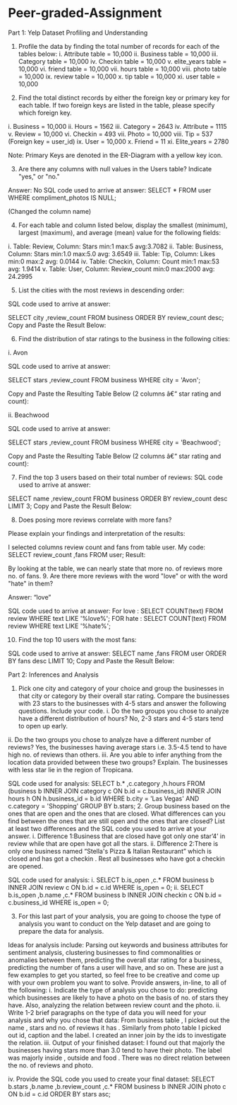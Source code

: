 # Peer-graded-Assignment
Part 1: Yelp Dataset Profiling and Understanding 
 
1. Profile the data by finding the total number of records for each of the tables below:   i. Attribute table = 10,000 ii. Business table = 10,000 iii. Category table = 10,000 iv. Checkin table = 10,000 v. elite_years table = 10,000 vi. friend table = 10,000 vii. hours table = 10,000 viii. photo table = 10,000 ix. review table = 10,000 x. tip table = 10,000 xi. user table = 10,000   
 
 
2. Find the total distinct records by either the foreign key or primary key for each table. If two foreign keys are listed in the table, please specify which foreign key. 
 
i. Business = 10,000 ii. Hours = 1562 iii. Category = 2643 iv. Attribute = 1115 v. Review = 10,000 vi. Checkin = 493 vii. Photo = 10,000 viii. Tip = 537  (Foreign key = user_id) ix. User = 10,000 x. Friend = 11 xi. Elite_years = 2780 
 
Note: Primary Keys are denoted in the ER-Diagram with a yellow key icon.  
 
 
 
3. Are there any columns with null values in the Users table? Indicate "yes," or "no." 
 
 Answer: No      SQL code used to arrive at answer:  SELECT * FROM user WHERE compliment_photos IS NULL; 
 
(Changed the column name)     
 
  4. For each table and column listed below, display the smallest (minimum), largest (maximum), and average (mean) value for the following fields: 

  i. Table: Review, Column: Stars     min:1  max:5  avg:3.7082    ii. Table: Business, Column: Stars     min:1.0  max:5.0  avg: 3.6549       iii. Table: Tip, Column: Likes     min:0  max:2  avg: 0.0144       iv. Table: Checkin, Column: Count     min:1  max:53  avg: 1.9414       v. Table: User, Column: Review_count     min:0  max:2000  avg: 24.2995    
 
 
5. List the cities with the most reviews in descending order: 
 
 SQL code used to arrive at answer: 
 
SELECT city ,review_count FROM business ORDER BY review_count desc;      Copy and Paste the Result Below: 

 
 
 
  6. Find the distribution of star ratings to the business in the following cities: 
 
i. Avon 
 
SQL code used to arrive at answer: 
 
SELECT stars ,review_count FROM business WHERE city = 'Avon'; 
 
 
Copy and Paste the Resulting Table Below (2 columns â€“ star rating and count): 
 

 
 
 
ii. Beachwood 
 
SQL code used to arrive at answer: 
 
SELECT stars ,review_count FROM business WHERE city = 'Beachwood'; 
 
 
Copy and Paste the Resulting Table Below (2 columns â€“ star rating and count): 
 
   
 
 
7. Find the top 3 users based on their total number of reviews:     SQL code used to arrive at answer: 
 
SELECT name ,review_count FROM business ORDER BY review_count desc LIMIT 3;       Copy and Paste the Result Below: 
 
   
 
 
8. Does posing more reviews correlate with more fans? 
 
 Please explain your findings and interpretation of the results: 
 
I selected columns review count and fans from table user. My code: SELECT review_count ,fans FROM user; Result: 
  
 
By looking at the table, we can nearly state that more no. of reviews more no. of fans.   9. Are there more reviews with the word "love" or with the word "hate" in them? 
 
 Answer: “love” 
 
 SQL code used to arrive at answer: For love : SELECT COUNT(text) FROM review WHERE text LIKE '%love%'; FOR hate : SELECT COUNT(text) FROM review WHERE text LIKE '%hate%'; 
 
 10. Find the top 10 users with the most fans: 
 
 SQL code used to arrive at answer: SELECT name ,fans FROM user 
ORDER BY fans desc LIMIT 10;      Copy and Paste the Result Below: 
 
 
     
 
Part 2: Inferences and Analysis 
 
1. Pick one city and category of your choice and group the businesses in that city or category by their overall star rating. Compare the businesses with 23 stars to the businesses with 4-5 stars and answer the following questions. Include your code.   i. Do the two groups you chose to analyze have a different distribution of hours? No, 2-3 stars and 4-5 stars tend to open up early. 
 
 
ii. Do the two groups you chose to analyze have a different number of reviews? Yes, the businesses having average stars i.e. 3.5-4.5 tend to have high no. of reviews than others.           iii. Are you able to infer anything from the location data provided between these two groups? Explain. The businesses with less star lie in the region of Tropicana. 
 
SQL code used for analysis: SELECT b.* ,c.category ,h.hours 
FROM (business b INNER JOIN category c ON b.id =  c.business_id) INNER JOIN hours h ON h.business_id = b.id WHERE b.city = 'Las Vegas' AND c.category = 'Shopping' GROUP BY b.stars;  2. Group business based on the ones that are open and the ones that are closed. What differences can you find between the ones that are still open and the ones that are closed? List at least two differences and the SQL code you used to arrive at your answer.    i. Difference 1:Business that are closed have got only one star’4’ in review while that are open have got all the stars.                     ii. Difference 2:There is only one business named “Stella's Pizza & Italian Restaurant” which is closed and has got a checkin . Rest all businesses who have got a checkin are opened. 
 
SQL code used for analysis: i. SELECT b.is_open ,c.*  FROM business b INNER JOIN review c    ON b.id = c.id    WHERE is_open = 0; ii. SELECT b.is_open  ,b.name  ,c.*  FROM business b INNER JOIN checkin c  ON b.id = c.business_id  WHERE is_open = 0; 
 
3. For this last part of your analysis, you are going to choose the type of analysis you want to conduct on the Yelp dataset and are going to prepare the data for analysis. 
 
Ideas for analysis include: Parsing out keywords and business attributes for sentiment analysis, clustering businesses to find commonalities or anomalies between them, predicting the overall star rating for a business, predicting the number of fans a user will have, and so on. These are just a few examples to get you started, so feel free to be creative and come up with your own problem you want to solve. Provide answers, in-line, to all of the following:   i. Indicate the type of analysis you chose to do:          predicting which businesses are likely to have a photo on the basis of no. of stars they have. Also, analyzing the relation between review count and the photo.           ii. Write 1-2 brief paragraphs on the type of data you will need for your analysis and why you chose that data: 
From business table , I picked out the name , stars and no. of reviews it has . Similarly from photo table I picked out id, caption and the label. I created an inner join by the ids to investigate the relation. 
 iii. Output of your finished dataset:          I found out that majorly the businesses having stars more than 3.0 tend to have their photo. The label was majorly inside , outside and food . There was no direct relation between the no. of reviews and photo. 
 
 
iv. Provide the SQL code you used to create your final dataset: SELECT b.stars 
,b.name 
,b.review_count 
,c.* 
FROM business b INNER JOIN photo c 
ON b.id = c.id 
ORDER BY stars asc;
